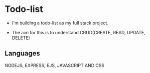 # Todo-list

- I'm building a todo-list as my full stack project.

- The aim for this is to understand CRUD(CREATE, READ, UPDATE, DELETE)

## Languages

NODEJS, EXPRESS, EJS, JAVASCRIPT AND CSS
